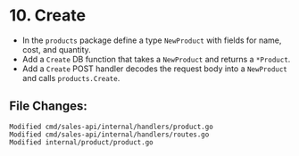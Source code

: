 # 10. Create

- In the `products` package define a type `NewProduct` with fields for name, cost, and quantity.
- Add a `Create` DB function that takes a `NewProduct` and returns a `*Product`.
- Add a `Create` POST handler decodes the request body into a `NewProduct` and calls `products.Create`.

## File Changes:

```
Modified cmd/sales-api/internal/handlers/product.go
Modified cmd/sales-api/internal/handlers/routes.go
Modified internal/product/product.go
```